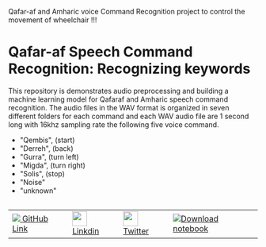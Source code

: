 Qafar-af and Amharic voice Command Recognition project to control the movement of wheelchair !!!

# Qafar-af Speech Command Recognition: Recognizing keywords

This repository is demonstrates audio preprocessing and building a machine learning model for Qafaraf and Amharic speech command recognition. The audio files in the WAV format is organized in seven different folders for each command and each WAV audio file are 1 second long with 16khz sampling rate the following five voice command.
  - "Qembis",     (start)
  - "Derreh",     (back)
  - "Gurra",      (turn left)
  - "Migda",      (turn right)
  - "Solis",      (stop)
  - "Noise" 
  - "unknown"


<table class="tfo-notebook-buttons" align="left">
  <td>
    <a target="_blank" href="https://github.com/Mubarekethio/Voice-Recognition-Qafaraf-and-Amharic-">
    <img src="https://www.tensorflow.org/images/GitHub-Mark-32px.png" />
    GitHub Link</a>
  </td>
  <td>
    <a target="_blank" href="https://www.linkedin.com/in/mubarek-kebede-582012148">
    <img src="https://content.linkedin.com/content/dam/me/business/en-us/amp/brand-site/v2/bg/LI-Bug.svg.original.svg " width="30" height="30" />
    Linkdin</a>
  </td>
  <td>
    <a target="_blank" href="https://x.com/mubarekethio">
    <img src="https://help.twitter.com/content/dam/help-twitter/brand/logo.png " width="30" height="30" />
    Twitter</a>
  </td>
  
  <td>
    <a href="https://drive.google.com/drive/folders/1ztXhMlpbRliUlhhkVw--uLETXYj3yQSN"><img src="https://www.tensorflow.org/images/download_logo_32px.png " />Download notebook</a>
  </td>
</table>
